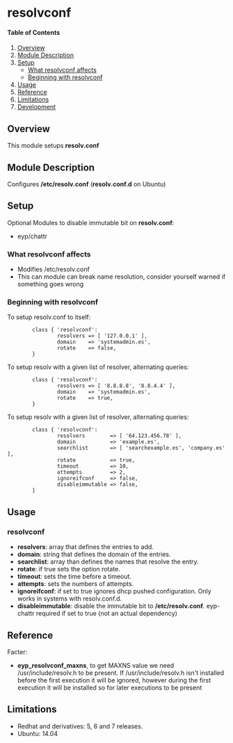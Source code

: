 # resolvconf

#### Table of Contents

1. [Overview](#overview)
2. [Module Description](#module-description)
3. [Setup](#setup)
    * [What resolvconf affects](#what-resolvconf-affects)
    * [Beginning with resolvconf](#beginning-with-resolvconf)
4. [Usage](#usage)
5. [Reference](#reference)
5. [Limitations](#limitations)
6. [Development](#development)

## Overview

This module setups **resolv.conf**

## Module Description

Configures **/etc/resolv.conf** (**resolv.conf.d** on Ubuntu)

## Setup

Optional Modules to disable immutable bit on **resolv.conf**:
* eyp/chattr

### What resolvconf affects

* Modifies /etc/resolv.conf
* This can module can break name resolution, consider yourself warned if something goes wrong

### Beginning with resolvconf

To setup resolv.conf to itself:
```puppet
        class { 'resolvconf':
                resolvers => [ '127.0.0.1' ],
                domain    => 'systemadmin.es',
                rotate    => false,
        }
```
To setup resolv with a given list of resolver, alternating queries:

```puppet
        class { 'resolvconf':
                resolvers => [ '8.8.8.8', '8.8.4.4' ],
                domain    => 'systemadmin.es',
                rotate    => true,
        }
```

To setup resolv with a given list of resolver, alternating queries:

```puppet
        class { 'resolvconf':
                resolvers        => [ '64.123.456.78' ],
                domain           => 'example.es',
                searchlist       => [ 'searchexample.es', 'company.es' ],
                rotate           => true,
                timeout          => 10,
                attempts         => 2,
                ignoreifconf     => false,
                disableimmutable => false,
        }
```

## Usage

### resolvconf
* **resolvers**: array that defines the entries to add.
* **domain**: string that defines the domain of the entries.
* **searchlist**: array than defines the names that resolve the entry.
* **rotate**: if true sets the option rotate.
* **timeout**: sets the time before a timeout.
* **attempts**: sets the numbers of attempts.
* **ignoreifconf**: if set to true ignores dhcp pushed configuration. Only works in systems with resolv.conf.d.
* **disableimmutable**: disable the immutable bit to **/etc/resolv.conf**. eyp-chattr required if set to true (not an actual dependency)

## Reference
Facter:
* **eyp_resolvconf_maxns**, to get MAXNS value we need /usr/include/resolv.h to be present. If /usr/include/resolv.h isn't installed before the first execution it will be ignored, however during the first execution it will be installed so for later executions to be present

## Limitations
* Redhat and derivatives: 5, 6 and 7 releases.
* Ubuntu: 14.04
